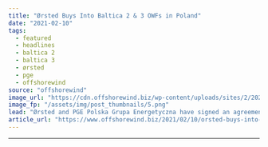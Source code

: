 ```yaml
---
title: "Ørsted Buys Into Baltica 2 & 3 OWFs in Poland"
date: "2021-02-10"
tags: 
  - featured
  - headlines
  - baltica 2
  - baltica 3
  - ørsted
  - pge
  - offshorewind
source: "offshorewind"
image_url: "https://cdn.offshorewind.biz/wp-content/uploads/sites/2/2021/02/10140003/Baltica-2-and-3_Orsted.png"
image_fp: "/assets/img/post_thumbnails/5.png"
lead: "Ørsted and PGE Polska Grupa Energetyczna have signed an agreement to form a 50/50"
article_url: "https://www.offshorewind.biz/2021/02/10/orsted-buys-into-baltica-2-3-owfs-in-poland/"
---
```


---
